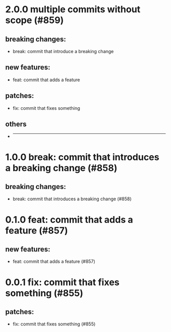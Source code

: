 # 2.0.0 multiple commits without scope (#859)

## breaking changes:
* break: commit that introduce a breaking change
## new features:
* feat: commit that adds a feature
## patches:
* fix: commit that fixes something
## others
* ---------

# 1.0.0 break: commit that introduces a breaking change (#858)

## breaking changes:
* break: commit that introduces a breaking change (#858)

# 0.1.0 feat: commit that adds a feature (#857)

## new features:
* feat: commit that adds a feature (#857)

# 0.0.1 fix: commit that fixes something (#855)

## patches:
* fix: commit that fixes something (#855)

